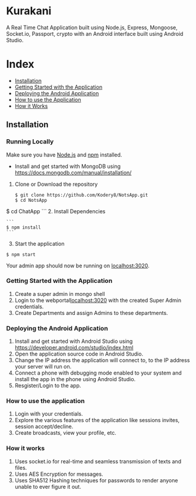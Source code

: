 # Kurakani
A Real Time Chat Application built using Node.js, Express, Mongoose, Socket.io, Passport, crypto with an Android interface built using Android Studio.

# Index
+ [Installation](#installation)
+ [Getting Started with the Application](#gswta)
+ [Deploying the Android Application](#dtaa)
+ [How to use the Application](#htuta)
+ [How it Works](#howitworks)




## Installation<a name="installation"></a>
### Running Locally
Make sure you have [Node.js](https://nodejs.org/) and [npm](https://www.npmjs.com/) installed.
+ Install and get started with MongoDB using https://docs.mongodb.com/manual/installation/
1. Clone or Download the repository

	```
	$ git clone https://github.com/Kodery8/NotsApp.git
	$ cd NotsApp
  $ cd ChatApp
	```
2. Install Dependencies

	```
	$ npm install
	```
3. Start the application

  ```
  $ npm start
  ```
Your admin app should now be running on [localhost:3020](http://localhost:3020/).



### Getting Started with the Application<a name="gswta"></a>
1. Create a super admin in mongo shell
2. Login to the webportal[localhost:3020](http://localhost:3020) with the created Super Admin credentials.
3. Create Departments and assign Admins to these departments.

### Deploying the Android Application<a name="dtaa"></a>
1. Install and get started with Android Studio using https://developer.android.com/studio/index.html
2. Open the application source code in Android Studio.
3. Change the IP address the application will connect to, to the IP address your server will run on.
4. Connect a phone with debugging mode enabled to your system and install the app in the phone using Android Studio.
5. Resgister/Login to the app.


### How to use the application<a name="htuta"></a>
1. Login with your credentials.
2. Explore the various features of the application like sessions invites, session accept/decline.
3. Create broadcasts, view your profile, etc.


### How it works<a name="howitworks"></a>
1. Uses socket.io for real-time and seamless transmission of texts and files.
2. Uses AES Encryption for messages.
3. Uses SHA512 Hashing techniques for passwords to render anyone unable to ever figure it out.
































